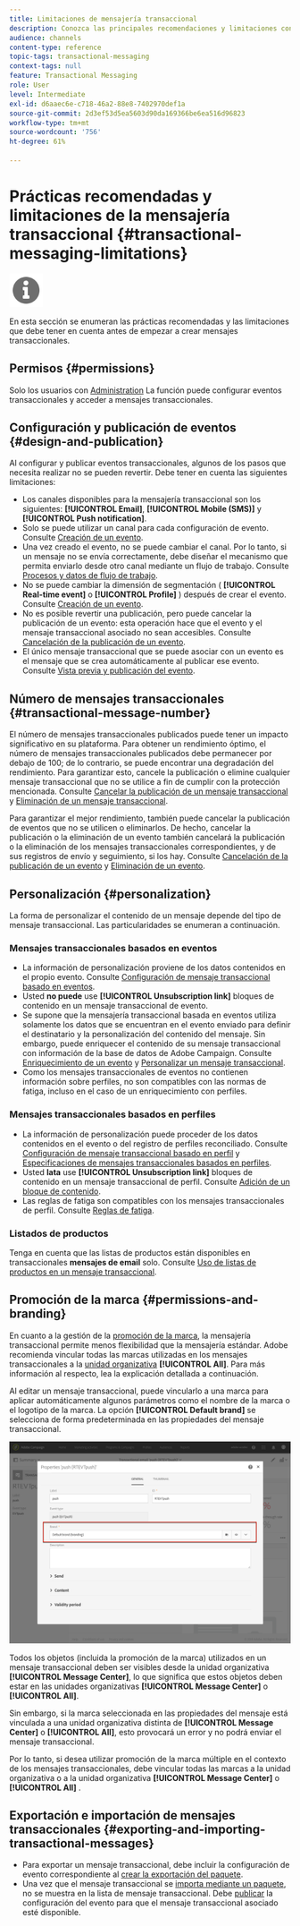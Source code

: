 ```yaml
---
title: Limitaciones de mensajería transaccional
description: Conozca las principales recomendaciones y limitaciones con respecto a los mensajes transaccionales en Adobe Campaign Standard.
audience: channels
content-type: reference
topic-tags: transactional-messaging
context-tags: null
feature: Transactional Messaging
role: User
level: Intermediate
exl-id: d6aaec6e-c718-46a2-88e8-7402970def1a
source-git-commit: 2d3ef53d5ea5603d90da169366be6ea516d96823
workflow-type: tm+mt
source-wordcount: '756'
ht-degree: 61%

---
```


# Prácticas recomendadas y limitaciones de la mensajería transaccional {#transactional-messaging-limitations}

<img src="assets/do-not-localize/icon_concepts.svg" width="60px">

En esta sección se enumeran las prácticas recomendadas y las limitaciones que debe tener en cuenta antes de empezar a crear mensajes transaccionales.

<!--For more on transactional messages, including on how to configure and create them, see [Getting started with transactional messaging](../../channels/using/getting-started-with-transactional-msg.md).-->

## Permisos {#permissions}

Solo los usuarios con [Administration](../../administration/using/users-management.md#functional-administrators) La función puede configurar eventos transaccionales y acceder a mensajes transaccionales.

## Configuración y publicación de eventos {#design-and-publication}

Al configurar y publicar eventos transaccionales, algunos de los pasos que necesita realizar no se pueden revertir. Debe tener en cuenta las siguientes limitaciones:

* Los canales disponibles para la mensajería transaccional son los siguientes: **[!UICONTROL Email]**, **[!UICONTROL Mobile (SMS)]** y **[!UICONTROL Push notification]**.
* Solo se puede utilizar un canal para cada configuración de evento. Consulte [Creación de un evento](../../channels/using/configuring-transactional-event.md#creating-an-event).
* Una vez creado el evento, no se puede cambiar el canal. Por lo tanto, si un mensaje no se envía correctamente, debe diseñar el mecanismo que permita enviarlo desde otro canal mediante un flujo de trabajo. Consulte [Procesos y datos de flujo de trabajo](../../automating/using/get-started-workflows.md).
* No se puede cambiar la dimensión de segmentación ( **[!UICONTROL Real-time event]** o **[!UICONTROL Profile]** ) después de crear el evento. Consulte [Creación de un evento](../../channels/using/configuring-transactional-event.md#creating-an-event).
* No es posible revertir una publicación, pero puede cancelar la publicación de un evento: esta operación hace que el evento y el mensaje transaccional asociado no sean accesibles. Consulte [Cancelación de la publicación de un evento](../../channels/using/publishing-transactional-event.md#unpublishing-an-event).
* El único mensaje transaccional que se puede asociar con un evento es el mensaje que se crea automáticamente al publicar ese evento. Consulte [Vista previa y publicación del evento](../../channels/using/publishing-transactional-event.md#previewing-and-publishing-the-event).

## Número de mensajes transaccionales {#transactional-message-number}

El número de mensajes transaccionales publicados puede tener un impacto significativo en su plataforma. Para obtener un rendimiento óptimo, el número de mensajes transaccionales publicados debe permanecer por debajo de 100; de lo contrario, se puede encontrar una degradación del rendimiento. Para garantizar esto, cancele la publicación o elimine cualquier mensaje transaccional que no se utilice a fin de cumplir con la protección mencionada. Consulte [Cancelar la publicación de un mensaje transaccional](../../channels/using/publishing-transactional-message.md#unpublishing-a-transactional-message) y [Eliminación de un mensaje transaccional](../../channels/using/publishing-transactional-message.md#deleting-a-transactional-message).

Para garantizar el mejor rendimiento, también puede cancelar la publicación de eventos que no se utilicen o eliminarlos. De hecho, cancelar la publicación o la eliminación de un evento también cancelará la publicación o la eliminación de los mensajes transaccionales correspondientes, y de sus registros de envío y seguimiento, si los hay. Consulte [Cancelación de la publicación de un evento](../../channels/using/publishing-transactional-event.md#unpublishing-an-event) y [Eliminación de un evento](../../channels/using/publishing-transactional-event.md#deleting-an-event).

## Personalización {#personalization}

La forma de personalizar el contenido de un mensaje depende del tipo de mensaje transaccional. Las particularidades se enumeran a continuación.

### Mensajes transaccionales basados en eventos

* La información de personalización proviene de los datos contenidos en el propio evento. Consulte [Configuración de mensaje transaccional basado en eventos](../../channels/using/configuring-transactional-event.md#event-based-transactional-messages).
* Usted **no puede** use **[!UICONTROL Unsubscription link]** bloques de contenido en un mensaje transaccional de evento.
* Se supone que la mensajería transaccional basada en eventos utiliza solamente los datos que se encuentran en el evento enviado para definir el destinatario y la personalización del contenido del mensaje. Sin embargo, puede enriquecer el contenido de su mensaje transaccional con información de la base de datos de Adobe Campaign. Consulte [Enriquecimiento de un evento](../../channels/using/configuring-transactional-event.md#enriching-the-transactional-message-content) y [Personalizar un mensaje transaccional](../../channels/using/editing-transactional-message.md#personalizing-a-transactional-message).
* Como los mensajes transaccionales de eventos no contienen información sobre perfiles, no son compatibles con las normas de fatiga, incluso en el caso de un enriquecimiento con perfiles.

### Mensajes transaccionales basados en perfiles

* La información de personalización puede proceder de los datos contenidos en el evento o del registro de perfiles reconciliado. Consulte [Configuración de mensaje transaccional basado en perfil](../../channels/using/configuring-transactional-event.md#profile-based-transactional-messages) y [Especificaciones de mensajes transaccionales basados en perfiles](../../channels/using/editing-transactional-message.md#profile-transactional-message-specificities).
* Usted **lata** use **[!UICONTROL Unsubscription link]** bloques de contenido en un mensaje transaccional de perfil. Consulte [Adición de un bloque de contenido](../../designing/using/personalization.md#adding-a-content-block).
* Las reglas de fatiga son compatibles con los mensajes transaccionales de perfil. Consulte [Reglas de fatiga](../../sending/using/fatigue-rules.md).

### Listados de productos

Tenga en cuenta que las listas de productos están disponibles en transaccionales **mensajes de email** solo. Consulte [Uso de listas de productos en un mensaje transaccional](../../designing/using/using-product-listings.md).

## Promoción de la marca {#permissions-and-branding}

En cuanto a la gestión de la [promoción de la marca](../../administration/using/branding.md), la mensajería transaccional permite menos flexibilidad que la mensajería estándar. Adobe recomienda vincular todas las marcas utilizadas en los mensajes transaccionales a la [unidad organizativa](../../administration/using/organizational-units.md) **[!UICONTROL All]**. Para más información al respecto, lea la explicación detallada a continuación.

Al editar un mensaje transaccional, puede vincularlo a una marca para aplicar automáticamente algunos parámetros como el nombre de la marca o el logotipo de la marca. La opción **[!UICONTROL Default brand]** se selecciona de forma predeterminada en las propiedades del mensaje transaccional.

![](assets/message-center_branding.png)

Todos los objetos (incluida la promoción de la marca) utilizados en un mensaje transaccional deben ser visibles desde la unidad organizativa **[!UICONTROL Message Center]**, lo que significa que estos objetos deben estar en las unidades organizativas **[!UICONTROL Message Center]** o **[!UICONTROL All]**.

Sin embargo, si la marca seleccionada en las propiedades del mensaje está vinculada a una unidad organizativa distinta de **[!UICONTROL Message Center]** o **[!UICONTROL All]**, esto provocará un error y no podrá enviar el mensaje transaccional.

Por lo tanto, si desea utilizar promoción de la marca múltiple en el contexto de los mensajes transaccionales, debe vincular todas las marcas a la unidad organizativa o a la unidad organizativa **[!UICONTROL Message Center]** o **[!UICONTROL All]** .

## Exportación e importación de mensajes transaccionales {#exporting-and-importing-transactional-messages}

* Para exportar un mensaje transaccional, debe incluir la configuración de evento correspondiente al [crear la exportación del paquete](../../automating/using/managing-packages.md#creating-a-package).
* Una vez que el mensaje transaccional se [importa mediante un paquete](../../automating/using/managing-packages.md#importing-a-package), no se muestra en la lista de mensaje transaccional. Debe [publicar](../../channels/using/publishing-transactional-event.md) la configuración del evento para que el mensaje transaccional asociado esté disponible.
